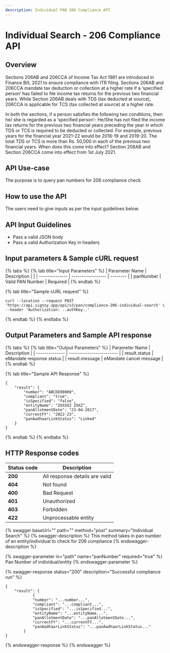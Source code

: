 ```yaml
---
description: Individual PAN 206 Compliance API
---
```


# Individual Search - 206 Compliance API

## Overview

Sections 206AB and 206CCA of Income Tax Act 1961 are introduced in Finance Bill, 2021 to ensure compliance with ITR filing. Sections 206AB and 206CCA mandate tax deduction or collection at a higher rate if a ‘specified person’ has failed to file income tax returns for the previous two financial years. While Section 206AB deals with TDS (tax deducted at source), 206CCA is applicable for TCS (tax collected at source) at a higher rate.

In both the sections, if a person satisfies the following two conditions, then he/ she is regarded as a ‘specified person’- He/She has not filed the income tax returns for the previous two financial years preceding the year in which TDS or TCS is required to be deducted or collected. For example, previous years for the financial year 2021-22 would be 2018-19 and 2019-20. The total TDS or TCS is more than Rs. 50,000 in each of the previous two financial years. When does this come into effect? Section 206AB and Section 206CCA come into effect from 1st July 2021.

## API Use-case

The purpose is to query pan numbers for 206 compliance check

## How to use the API

The users need to give inputs as per the input guidelines below.

## API Input Guidelines

* Pass a valid JSON body
* Pass a valid Authorization Key in headers

## Input parameters & Sample cURL request

{% tabs %}
{% tab title="Input Parameters" %}
| Parameter Name | Description       |          |
| -------------- | ----------------- | -------- |
| panNumber      | Valid PAN Number  | Required |
{% endtab %}

{% tab title="Sample cURL request" %}
```
curl --location --request POST 'https://api.signzy.app/api/v3/pan/compliance-206-individual-search' \
--header 'Authorization: ..authKey..'
```
{% endtab %}
{% endtabs %}

## Output Parameters and Sample API response

{% tabs %}
{% tab title="Output Parameters" %}
| Parameter Name | Description              |
| -------------- | ------------------------ |
| result.status  | eMandate response status |
| result.message | eMandate cancel message  |
{% endtab %}

{% tab title="Sample API Response" %}
```
{
    "result": {
        "number": "ABCDE00000",
        "compliant": "true",
        "isSpecified": "false",
        "entityName": "ZXXXXZ ZXXZ",
        "panAllotmentDate": "23-04-2017",
        "currentFY": "2022-23",
        "panAadhaarLinkStatus": "Linked"
    }
}
```
{% endtab %}
{% endtabs %}

## HTTP Response codes

| Status code | Description                    |
| ----------- | ------------------------------ |
| **200**     | All response details are valid |
| **404**     | Not found                      |
| **400**     | Bad Request                    |
| **401**     | Unauthorized                   |
| **403**     | Forbidden                      |
| **422**     | Unprocessable entity           |

{% swagger baseUrl="" path="" method="post" summary="Individual Search" %}
{% swagger-description %}
This method takes in pan number of an entity/individual to check for 206 compliance
{% endswagger-description %}

{% swagger-parameter in="path" name="panNumber" required="true" %}
Pan Number of individual/entity
{% endswagger-parameter %}

{% swagger-response status="200" description="Successful compliance run" %}
```
{
    "result": {
            {
            "number": "...number...",
            "compliant": "...compliant...",
            "isSpecified": "...isSpecified...",
            "entityName": "...entityName...",
            "panAllotmentDate": "...panAllotmentDate...",
            "currentFY": "...currentFY...",
            "panAadhaarLinkStatus": "...panAadhaarLinkStatus..."
        }
}
```
{% endswagger-response %}
{% endswagger %}



[\
](https://docs.cashfree.com/edit/subscription-status)
